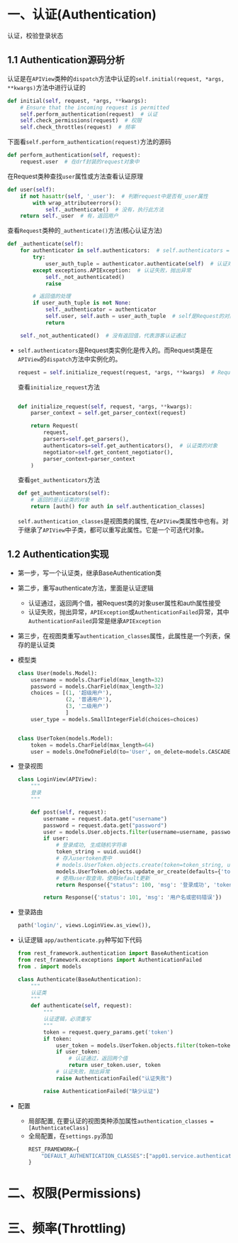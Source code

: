 # 一、认证(Authentication)
认证，校验登录状态

## 1.1 Authentication源码分析
认证是在`APIView`类种的`dispatch`方法中认证的`self.initial(request, *args, **kwargs)`方法中进行认证的

```python
def initial(self, request, *args, **kwargs):
    # Ensure that the incoming request is permitted
    self.perform_authentication(request)  # 认证
    self.check_permissions(request)  # 权限
    self.check_throttles(request)  # 频率
```
下面看`self.perform_authentication(request)`方法的源码
```python
def perform_authentication(self, request):
    request.user  # 在drf封装的request对象中
```
在Request类种查找`user`属性或方法查看认证原理
```python
def user(self):
    if not hasattr(self, '_user'):  # 判断request中是否有_user属性
        with wrap_attributeerrors():
            self._authenticate()  # 没有，执行此方法
    return self._user  # 有，返回用户
```
查看`Request`类种的`_authenticate()`方法(核心认证方法)
```python
def _authenticate(self):
    for authenticator in self.authenticators:  # self.authenticators = authenticators or () 是在Request类实例化是传入的认证类的对象。没次循环都会拿到一个认证类的对象
        try:
            user_auth_tuple = authenticator.authenticate(self)  # 认证对象的authenticate方法。该方法要返回两个值， self就是request
        except exceptions.APIException:  # 认证失败，抛出异常
            self._not_authenticated()
            raise

        # 返回值的处理
        if user_auth_tuple is not None:
            self._authenticator = authenticator
            self.user, self.auth = user_auth_tuple  # self是Request的对象
            return

    self._not_authenticated()  # 没有返回值，代表游客认证通过
```

* `self.authenticators`是Request类实例化是传入的。而Request类是在`APIView`的`dispatch`方法中实例化的。
    ```python
    request = self.initialize_request(request, *args, **kwargs)  # Request类的实例化
    ```
    查看`initialize_request`方法
    ```python
    
    def initialize_request(self, request, *args, **kwargs):
        parser_context = self.get_parser_context(request)
    
        return Request(
            request,
            parsers=self.get_parsers(),
            authenticators=self.get_authenticators(),  # 认证类的对象
            negotiator=self.get_content_negotiator(),
            parser_context=parser_context
        )
    ```
    查看`get_authenticators`方法
    ```python
    def get_authenticators(self):
        # 返回的是认证类的对象
        return [auth() for auth in self.authentication_classes]
    ```
    `self.authentication_classes`是视图类的属性, 在`APIView`类属性中也有。对于继承了`APIView`中子类，都可以重写此属性。它是一个可迭代对象。
    

## 1.2 Authentication实现
* 第一步，写一个认证类，继承BaseAuthentication类
* 第二步，重写authenticate方法，里面是认证逻辑
    * 认证通过，返回两个值，被Request类的对象user属性和auth属性接受
    * 认证失败，抛出异常，`APIException`或`AuthenticationFailed`异常，其中`AuthenticationFailed`异常是继承`APIException`
* 第三步，在视图类重写`authentication_classes`属性，此属性是一个列表，保存的是认证类

* 模型类
    ```python
    class User(models.Model):
        username = models.CharField(max_length=32)
        password = models.CharField(max_length=32)
        choices = [(1, '超级用户'),
                   (2, '普通用户'),
                   (3, '二级用户')
                   ]
        user_type = models.SmallIntegerField(choices=choices)
    
    
    class UserToken(models.Model):
        token = models.CharField(max_length=64)
        user = models.OneToOneField(to='User', on_delete=models.CASCADE, to_field='id')
    ```
* 登录视图
    ```python
    class LoginView(APIView):
        """
        登录
        """
    
        def post(self, request):
            username = request.data.get("username")
            password = request.data.get("password")
            user = models.User.objects.filter(username=username, password=password).first()
            if user:
                # 登录成功, 生成随机字符串
                token_string = uuid.uuid4()
                # 存入usertoken表中
                # models.UserToken.objects.create(token=token_string, user=user)  # 没次登录都会记录一条，容易造成数据冗余
                models.UserToken.objects.update_or_create(defaults={'token': token_string}, user=user)  # 有则更新，无则新增
                # 使用user取查询，使用default更新
                return Response({"status": 100, 'msg': '登录成功', 'token': token_string})
    
            return Response({'status': 101, 'msg': '用户名或密码错误'})
    ```
* 登录路由
    ```python
    path('login/', views.LoginView.as_view()),
    ```
* 认证逻辑 `app/authenticate.py`种写如下代码
    ```python
    from rest_framework.authentication import BaseAuthentication
    from rest_framework.exceptions import AuthenticationFailed
    from . import models
    
    class Authenticate(BaseAuthentication):
        """
        认证类
        """
        def authenticate(self, request):
            """
            认证逻辑，必须重写
            """
            token = request.query_params.get('token')
            if token:
                user_token = models.UserToken.objects.filter(token=token).first()
                if user_token:
                    # 认证通过，返回两个值
                    return user_token.user, token
                # 认证失败，抛出异常
                raise AuthenticationFailed("认证失败")
    
            raise AuthenticationFailed("缺少认证")
    ```
* 配置
    * 局部配置, 在要认证的视图类种添加属性`authentication_classes = [AuthenticateClass]`
    * 全局配置，在`settings.py`添加
        ```python
        REST_FRAMEWORK={
            "DEFAULT_AUTHENTICATION_CLASSES":["app01.service.authenticate.Authenticate",]
        }
        ```

# 二、权限(Permissions)



# 三、频率(Throttling)